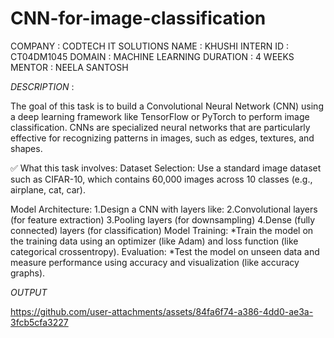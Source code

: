 # CNN-for-image-classification

COMPANY : CODTECH IT SOLUTIONS
NAME : KHUSHI 
INTERN ID : CT04DM1045
DOMAIN : MACHINE LEARNING 
DURATION : 4 WEEKS 
MENTOR : NEELA SANTOSH

*DESCRIPTION* : 

The goal of this task is to build a Convolutional Neural Network (CNN) using a deep learning framework like TensorFlow or PyTorch to perform image classification. CNNs are specialized neural networks that are particularly effective for recognizing patterns in images, such as edges, textures, and shapes.

✅ What this task involves:
Dataset Selection:
Use a standard image dataset such as CIFAR-10, which contains 60,000 images across 10 classes (e.g., airplane, cat, car).

Model Architecture:
1.Design a CNN with layers like:
2.Convolutional layers (for feature extraction)
3.Pooling layers (for downsampling)
4.Dense (fully connected) layers (for classification)
Model Training:
*Train the model on the training data using an optimizer (like Adam) and loss function (like categorical crossentropy).
Evaluation:
*Test the model on unseen data and measure performance using accuracy and visualization (like accuracy graphs).

*OUTPUT*

https://github.com/user-attachments/assets/84fa6f74-a386-4dd0-ae3a-3fcb5cfa3227



